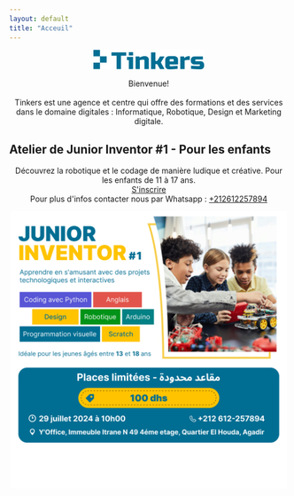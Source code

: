 ```yaml
---
layout: default
title: "Acceuil"
---
```


<p align="center">
  <img width="200"   src="assets/img/tinkers-logo.png"  />
</p>
 
<p align="center">
Bienvenue!<br><br>
Tinkers est une agence et centre qui offre des formations et des services dans le domaine digitales : Informatique, Robotique, Design et Marketing digitale.
</p>

## Atelier de Junior Inventor #1 - Pour les enfants

<p align="center">
Découvrez la robotique et le codage de manière ludique et créative. Pour les enfants de 11 à 17 ans.
<br>
<a href="https://docs.google.com/forms/d/e/1FAIpQLScDHTBjlK-vS47PIAqmvuT1oUga8dujyQFChl_q3ukESLDBPQ/viewform">S'inscrire</a>
<br>
Pour plus d'infos contacter nous par Whatsapp : <a href="https://wa.me/+212612257894">+212612257894</a>
</p>

<p align="center"> 
 <img width="500"   src="assets/img/poster.png"  />
</p>
